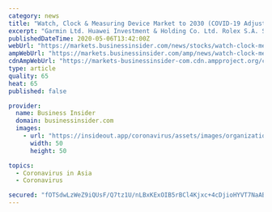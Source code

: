 ```yaml
---
category: news
title: "Watch, Clock & Measuring Device Market to 2030 (COVID-19 Adjusted): IoT-Driven Smart Watches are in High Demand"
excerpt: "Garmin Ltd. Huawei Investment & Holding Co. Ltd. Rolex S.A. Samsung Electronics Co. Ltd. For more information about this report visit  Research and Markets also offers Custom Research services providing focused,"
publishedDateTime: 2020-05-06T13:42:00Z
webUrl: "https://markets.businessinsider.com/news/stocks/watch-clock-measuring-device-market-to-2030-covid-19-adjusted-iot-driven-smart-watches-are-in-high-demand-1029170965"
ampWebUrl: "https://markets.businessinsider.com/amp/news/watch-clock-measuring-device-market-to-2030-covid-19-adjusted-iot-driven-smart-watches-are-in-high-demand-1029170965"
cdnAmpWebUrl: "https://markets-businessinsider-com.cdn.ampproject.org/c/s/markets.businessinsider.com/amp/news/watch-clock-measuring-device-market-to-2030-covid-19-adjusted-iot-driven-smart-watches-are-in-high-demand-1029170965"
type: article
quality: 65
heat: 65
published: false

provider:
  name: Business Insider
  domain: businessinsider.com
  images:
    - url: "https://insideout.app/coronavirus/assets/images/organizations/businessinsider.com-50x50.jpg"
      width: 50
      height: 50

topics:
  - Coronavirus in Asia
  - Coronavirus

secured: "fOTSdwLzWeZ9iQUsF/Q7tz1U/nLBxKExOIB5rBCl4Kjxc+4cDjioHYVT7NaABYMVCid5VvZrNGjMWpZNTpjRFf+hIolazUky3OHNhHO7woT1ciVdyg2Bv7ZBgpnM4LEkQ9sezFTULi28v66TROI1RJ/nI7/ImfluYT0G8nPj60CraU8QjRSx2ADGw8hJmfvduUSD6LGLnwgp5eU77XJMfBPNpdy7Sy8RETbPFEdVCoDQV5J+er8LzWbyQfdnqaWDHqtwjk+RJyn0wRZ2H5PgSG5OtTHJnXZvYo1js5EnSZpLl37pqyXA/Bdrva5UCRg7;GreGjDK9YHPiXm/A3E6Nfg=="
---
```


